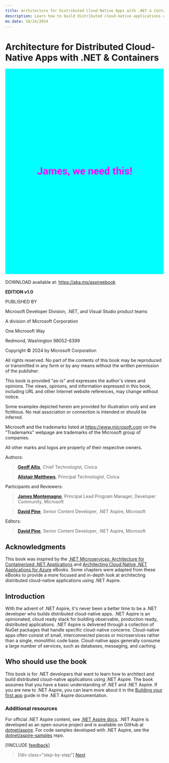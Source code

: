 ```yaml
---
title: Architecture for Distributed Cloud-Native Apps with .NET & Containers
description: Learn how to build distributed cloud-native applications with .NET and containers.
ms.date: 10/24/2024
---
```


# Architecture for Distributed Cloud-Native Apps with .NET & Containers

![cover image Architecture for Distributed Cloud-Native Apps with .NET & Containers](./media/cover.png)

DOWNLOAD available at: <https://aka.ms/aspireebook>

**EDITION v1.0**

PUBLISHED BY

Microsoft Developer Division, .NET, and Visual Studio product teams

A division of Microsoft Corporation

One Microsoft Way

Redmond, Washington 98052-6399

Copyright &copy; 2024 by Microsoft Corporation

All rights reserved. No part of the contents of this book may be reproduced or transmitted in any form or by any means without the written permission of the publisher.

This book is provided "as-is" and expresses the author's views and opinions. The views, opinions, and information expressed in this book, including URL and other Internet website references, may change without notice.

Some examples depicted herein are provided for illustration only and are fictitious. No real association or connection is intended or should be inferred.

Microsoft and the trademarks listed at <https://www.microsoft.com> on the "Trademarks" webpage are trademarks of the Microsoft group of companies.

All other marks and logos are property of their respective owners.

Authors:

> **[Geoff Allix](https://github.com/GeoffAllix)**, Chief Technologist, Civica

> **[Alistair Matthews](https://github.com/alistairmatthews)**, Principal Technologist, Civica

Participants and Reviewers:

> **[James Montemagno](https://github.com/jamesmontemagno)**, Principal Lead Program Manager, Developer Community, Microsoft

> **[David Pine](https://github.com/IEvangelist)**, Senior Content Developer, .NET Aspire, Microsoft

Editors:

> **[David Pine](https://github.com/IEvangelist)**, Senior Content Developer, .NET Aspire, Microsoft

## Acknowledgments

This book was inspired by the [.NET Microservices: Architecture for Containerized .NET Applications](https://dotnet.microsoft.com/download/e-book/microservices-architecture/pdf) and [Architecting Cloud Native .NET Applications for Azure](https://dotnet.microsoft.com/download/e-book/cloud-native-azure/pdf) eBooks. Some chapters were adapted from these eBooks to provide a more focused and in-depth look at architecting distributed cloud-native applications using .NET Aspire.

## Introduction

With the advent of .NET Aspire, it's never been a better time to be a .NET developer who builds distributed cloud-native apps. .NET Aspire is an opinionated, cloud ready stack for building observable, production ready, distributed applications.​ .NET Aspire is delivered through a collection of NuGet packages that handle specific cloud-native concerns. Cloud-native apps often consist of small, interconnected pieces or microservices rather than a single, monolithic code base. Cloud-native apps generally consume a large number of services, such as databases, messaging, and caching.

## Who should use the book

This book is for .NET developers that want to learn how to architect and build distributed cloud-native applications using .NET Aspire. The book assumes that you have a basic understanding of .NET and .NET Aspire. If you are new to .NET Aspire, you can learn more about it in the [Building your first app](/dotnet/aspire/get-started/build-your-first-aspire-app) guide in the .NET Aspire documentation.

<!-- TODO: James to fill in...

## How to use the book 

## What this book doesn't cover

-->

### Additional resources

For official .NET Aspire content, see [.NET Aspire docs](/dotnet/aspire). .NET Aspire is developed as an open-source project and is available on GitHub at [dotnet/aspire](https://github.com/dotnet/aspire). For code samples developed with .NET Aspire, see the [dotnet/aspire-samples](https://github.com/dotnet/aspire-samples) repo.

[!INCLUDE [feedback](../includes/feedback.md)]

>[!div class="step-by-step"]
>[Next](introduction-to-cloud-native-development/introduction-to-cloud-native-applications.md)

